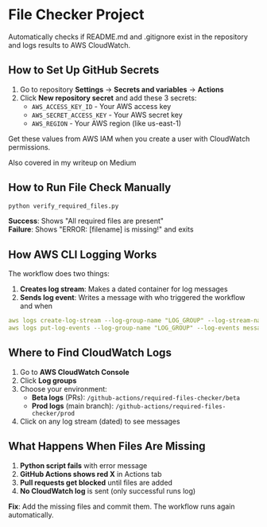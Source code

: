 # File Checker Project

Automatically checks if README.md and .gitignore exist in the repository and logs results to AWS CloudWatch.

## How to Set Up GitHub Secrets

1. Go to repository **Settings** → **Secrets and variables** → **Actions**
2. Click **New repository secret** and add these 3 secrets:
   - `AWS_ACCESS_KEY_ID` - Your AWS access key
   - `AWS_SECRET_ACCESS_KEY` - Your AWS secret key  
   - `AWS_REGION` - Your AWS region (like us-east-1)

Get these values from AWS IAM when you create a user with CloudWatch permissions.

Also covered in my writeup on Medium

## How to Run File Check Manually

```bash
python verify_required_files.py
```

**Success**: Shows "All required files are present"  
**Failure**: Shows "ERROR: [filename] is missing!" and exits

## How AWS CLI Logging Works

The workflow does two things:

1. **Creates log stream**: Makes a dated container for log messages
2. **Sends log event**: Writes a message with who triggered the workflow and when

```yaml
aws logs create-log-stream --log-group-name "LOG_GROUP" --log-stream-name "2025-08-22"
aws logs put-log-events --log-group-name "LOG_GROUP" --log-events message="Check passed by username"
```

## Where to Find CloudWatch Logs

1. Go to **AWS CloudWatch Console**
2. Click **Log groups**
3. Choose your environment:
   - **Beta logs** (PRs): `/github-actions/required-files-checker/beta`
   - **Prod logs** (main branch): `/github-actions/required-files-checker/prod`
4. Click on any log stream (dated) to see messages

## What Happens When Files Are Missing

1. **Python script fails** with error message
2. **GitHub Actions shows red X** in Actions tab
3. **Pull requests get blocked** until files are added
4. **No CloudWatch log** is sent (only successful runs log)

**Fix**: Add the missing files and commit them. The workflow runs again automatically.
